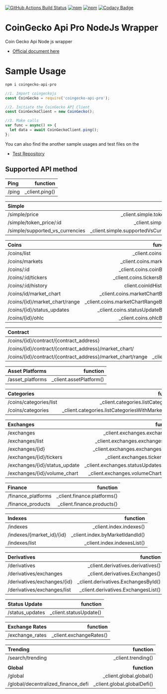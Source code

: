 <span><a href="https://github.com/tosunthex/CoinGecko_NodeJs/actions/workflows/ci.yml"><img src="https://github.com/tosunthex/CoinGecko_NodeJs/actions/workflows/ci.yml/badge.svg" alt="GitHub Actions Build Status"></a></span>
<span><a href="https://npmjs.org/package/coingecko-api-pro" title="View this project on NPM">![npm](https://img.shields.io/npm/v/coingecko-api-pro)</a></span>
<span><a href="https://npmjs.org/package/coingecko-api-pro" title="View this project on NPM"><img alt="npm" src="https://img.shields.io/npm/dw/coingecko-api-pro"></a></span>
<span>[![Codacy Badge](https://app.codacy.com/project/badge/Grade/e5ed9c178a5a4d4e84c06492b9cb091a)](https://www.codacy.com/gh/tosunthex/CoinGecko_NodeJs/dashboard?utm_source=github.com&amp;utm_medium=referral&amp;utm_content=tosunthex/CoinGecko_NodeJs&amp;utm_campaign=Badge_Grade)</span>
# CoinGecko Api Pro NodeJs Wrapper
Coin Gecko Api Node js wrapper 
- [Official document here](https:/www.coingecko.com/api/documentations/v3)

# Sample Usage 
```sh
npm i coingecko-api-pro
```

```javascript
//1. Import coingeckojs
const CoinGecko = require('coingecko-api-pro');

//2. Initiate the CoinGecko API Client
const CoinGeckoClient = new CoinGecko();

//3. Make calls
var func = async() => {
  let data = await CoinGeckoClient.ping();
};
```

You can also find the another sample usages and test files on the 
- [Test Repository](https://github.com/tosunthex/CoinGecko_NodeJS_test)


## Supported API method


| **Ping**                                                   |                           **function** | 
| :-----------------------------------------------------------| ---------------------------------: |
| /ping                                                      |             _client.ping() |


| **Simple**                                                   |                           **function** |
| :-----------------------------------------------------------| ---------------------------------: |
| /simple/price                                              | _client.simple.tokenPrice()|
| /simple/token_price/:id                                    |     _client.simple.price() |
| /simple/supported_vs_currencies                            |_client.simple.supportedVsCurrencies() |


| **Coins**                                                   |                           **function** |
| :-----------------------------------------------------------| ---------------------------------: |
| /coins/list                                                |                  _client.coins.list() |
| /coins/markets                                             |               _client.coins.markets() |
| /coins/:id                                                 |                    _client.coins.coinById() |
| /coins/:id/tickers                                         |             _client.coins.tickersById() |
| /coins/:id/history                                         |             client.coinIdHistory() |
| /coins/id/market_chart                                     |         _client.coins.marketChartById() |
| /coins/{id}/market_chart/range                             |    _client.coins.marketChartRangeById() |
| /coins/{id}/status_updates                                 |       _client.coins.statusUpdateById() |
| /coins/{id}/ohlc                                           |                _client.coins.ohlcById() |


| **Contract**                                                   |                           **function** |
| :-----------------------------------------------------------| ---------------------------------: |
| /coins/{id}/contract/{contract_address}                    |                  _client.contract.getCoinInfo() |
| /coins/{id}/contract/{contract_address}/market_chart/      |       _client.contract.getMarketChart() |
| /coins/{id}/contract/{contract_address}/market_chart/range |  _client.contract.getMarketChartRange() |


| **Asset Platforms**                                                   |                           **function** |
| :-----------------------------------------------------------| ---------------------------------: |
| /asset_platforms                                           |                 _client.assetPlatform() |


| **Categories**                                                   |                           **function** |
| :-----------------------------------------------------------| ---------------------------------: |
| /coins/categories/list                                     |                 _client.categories.listCategories() |
| /coins/categories                                          |                 _client.categories.listCategoriesWithMarketData() |


| **Exchanges**                                                   |                           **function** |
| :-----------------------------------------------------------| ---------------------------------: |
| /exchanges                                                 |                 _client.exchanges.exchanges() |
| /exchanges/list                                            |              _client.exchanges.exchangesList() |
| /exchanges/{id}                                    |        _client.exchanges.exchangesById() |
| /exchanges/{id}/tickers                                    |       _client.exchanges.tickerById() |
| /exchanges/{id}/status_update                              |   _client.exchanges.statusUpdatesById() |
| /exchanges/{id}/volume_chart                               |     _client.exchanges.volumeChartById() |


| **Finance**                                                   |                           **function** |
| :-----------------------------------------------------------| ---------------------------------: |
| /finance_platforms                                         |          _client.finance.platforms() |
| /finance_products                                          |           _client.finance.products() |


| **Indexes**                                                   |                           **function** |
| :-----------------------------------------------------------| ---------------------------------: |
| /indexes                                                   |                   _client.index.indexes() |
| /indexes/{market_id}/{id}                                  |           _client.index.byMarketIdandId() |
| /indexes/list                                              |               _client.index.indexesList() |


| **Derivatives**                                                   |                           **function** |
| :-----------------------------------------------------------| ---------------------------------: |
| /derivatives                                               |              _client.derivatives.derivatives() |
| /derivatives/exchanges                                     |     _client.derivatives.Exchanges() |
| /derivatives/exchanges/{id}                                |   _client.derivatives.ExchangesById() |
| /derivatives/exchanges/list                                |   _client.derivatives.ExchangesList() |


| **Status Update**                                                   |                           **function** |
| :-----------------------------------------------------------| ---------------------------------: |
| /status_updates                                            |             _client.statusUpdate() |


| **Exchange Rates**                                                   |                           **function** |
| :-----------------------------------------------------------| ---------------------------------: |
| /exchange_rates                                            |             _client.exchangeRates() |


| **Trending**                                                   |                           **function** |
| :-----------------------------------------------------------| ---------------------------------: |
| /search/trending                                           |                  _client.trending() |
|  |  |  |
| **Global**                                                   |                           **function** |
| /global                                                    |                    _client.global.global() |
| /global/decentralized_finance_defi                        |                _client.global.globalDefi() |
